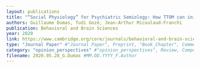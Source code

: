 ```yaml
---
layout: publications
title: "“Social Physiology” for Psychiatric Semiology: How TTOM can initiate an interactive turn for Computational Psychiatry?"
authors: Guillaume Dumas, Tudi Gozé, Jean-Arthur Micoulaud-Franchi
publication: Behavioral and Brain Sciences
year: 2020
link: https://www.cambridge.org/core/journals/behavioral-and-brain-sciences/article/social-physiology-for-psychiatric-semiology-how-ttom-can-initiate-an-interactive-turn-for-computational-psychiatry/CFC5A29A3C39ADFF410624C2FE263B79
type: "Journal Paper" #"Journal Paper", Preprint, "Book_Chapter", Comment
category: "opinion_perspectives" #"opinion_perspectives", Review, Computational, Social Cognitive and Affective Neuroscience, Experimental
filename: 2020.05.28_G.Dumas #MM.DD.YYYY_F.Author
---
```

